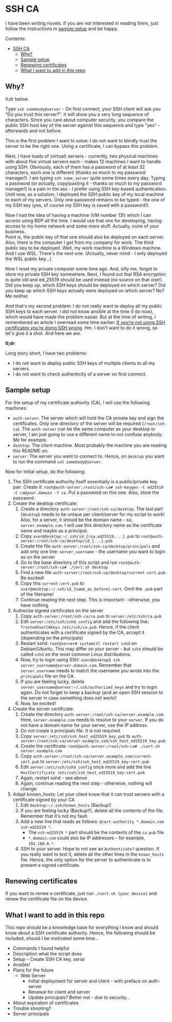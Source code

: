 # SSH CA

I have been writing novels. If you are not interested in reading them, just follow the instructions in [sample setup](#sample-setup) and be happy.

Contents:

- [SSH CA](#ssh-ca)
  - [Why?](#why)
  - [Sample setup](#sample-setup)
  - [Renewing certificates](#renewing-certificates)
  - [What I want to add in this repo](#what-i-want-to-add-in-this-repo)

## Why?

tl;dr below.

Type `ssh somebody@server` - On first connect, your SSH client will ask you "Do you trust this server?". It will show you a very long sequence of characters. Since you care about computer security, you compare the public SSH host key of the server against this sequence and type "yes" - afterwards and not before.

This is the first problem I want to solve: I do not want to blindly trust the server to be the right one. Using a certificate, I can bypass this problem.

Next, I have loads of (virtual) servers - currently, two physical machines with about five virtual servers each - makes 12 machines I want to handle using SSH. Obviously, each of them has a password of at least 32 characters, each one is different (thanks so much to my password manager!). I am typing `ssh some_server` quite some times every day. Typing a password (or actually, copy/pasting it - thanks so much to my password manager!) is a pain in the ass - I prefer using SSH key-based authentication. Until now, as a solution, I deployed the SSH public key of my local machine to each of my servers. Only one password remains to be typed - the one of my SSH key (yes, of course my SSH key is saved with a password!).

Now I had the idea of having a machine (VM number 13!) which I can access using RDP all the time. I would use that one for developing, having access to my home network and some more stuff. Actually, none of your business. <br>
Point is, the public key of that one should also be deployed on each server. Also, there is the computer I got from my company for work. The third public key to be deployed. Wait, my work machine is a Windows machine. And I use WSL. There's the next one. (Actually, never mind - I only deployed the WSL public key...)

Now I reset my private computer some time ago. And, silly me, forgot to store my private SSH key somewhere. Next, I found out that RSA encryption is quite old and ed_25519 should be used instead (no source on that one!). Did you keep up, which SSH keys should be deployed on which server? Did you keep up which SSH keys actually were deployed on which server? No? Me neither.

And that's my second problem: I do not really want to deploy all my public SSH keys to each server. I did not know ansible at the time (I do now), which would have made the problem easier. But at the time of writing, I remembered an article I overread some time earlier: [If you’re not using SSH certificates you’re doing SSH wrong](https://smallstep.com/blog/use-ssh-certificates/). Hm. I don't want to do it wrong, so let's give it a shot. And here we are.

**tl;dr**:

Long story short, I have two problems:

-   I do not want to deploy public SSH keys of multiple clients to all my servers.
-   I do not want to check authenticity of a server on first connect.

## Sample setup

For the setup of my certificate authority (CA), I will use the following machines:

-   `auth-server`: The server which will hold the CA private key and sign the certificates. Only one directory of the server will be required (`/root/ssh-ca`). The `auth-server` can be the same computer as your desktop or server, I am just going to use a different name to not confuse anybody. Me for example.
-   `desktop`: The client machine. Most probably the machine you are reading this README on.
-   `server`: The server you want to connect to. Hence, on `desktop` you want to run the command `ssh somebody@server`.

Now for initial setup, do the following:

1. The SSH certificate authority itself essentially is a public/private key pair. Create it: `root@auth-server:/root/ssh-ca# ssh-keygen -t ed25519 -C ca@your.domain -f ca`. Put a password on this one. Also, store the password.
2. Create the desktop certificate:
    1. Create a directory `auth-server:/root/ssh-ca/desktop`. The last part (`desktop`) needs to be unique per client/server for my script to work! Also, for a server, it should be the domain name - so, `server.example.com`. I will use this directory name as the certificate name and maybe as a principal.
    2. Copy `user@desktop:~/.ssh/id_{rsa,ed25519,...}.pub` to `root@auth-server:/root/ssh-ca/desktop/id_{...}.pub`
    3. Create the file `auth-server:/root/ssh-ca/desktop/principals` and add only one line: `server_username` - the username you want to login as on the server
    4. Go to the base directory of this script and run `root@auth-server:/root/ssh-ca# ./cert.sh desktop`
    5. Find a new file `auth-server:/root/ssh-ca/desktop/current-cert.pub`. Be excited!
    6. Copy this `current-cert.pub` to `user@desktop:~/.ssh/id_{same_as_before}-cert`. Omit the `.pub` part of the filename!
    7. Continue reading the next step. This is important - otherwise, you have nothing.
3. Authorize signed certificates on the server
    1. Copy `auth-server:/root/ssh-ca/ca.pub` to `server:/etc/ssh/ca.pub`
    2. Edit `server:/etc/ssh/sshd_config` and add the following line: `TrustedUserCAKeys /etc/ssh/ca.pub`. Hence, if the client authenticates with a certificate signed by the CA, accept it (depending on the principals)
    3. Restart sshd: `root@server# systemctl restart sshd` on Debian/Ubuntu. This may differ on your server - but `sshd` should be called `sshd` on the most common Linux distributions.
    4. Now, try to login using SSH: `user@desktop$ ssh server_username@server.domain.com`. Remember that `server_username` needs to match the username you wrote into the `principals` file on the CA.
    5. If you are feeling lucky, delete `server_username@server:~/.ssh/authorized_keys` and try to login again. Do not forget to keep a backup (and an open SSH session to the server in case something does not work)!
    6. Now, be excited!
4. Create the server certificate:
    1. Create the directory `auth-server:/root/ssh-ca/server.example.com`. Here, `server.example.com` needs to resolve to your `server`. If you do not have a domain name for your server, use the IP address.
    2. Do not create a principals file. It is not required.
    3. Copy `server:/etc/ssh/ssh_host_ed25519_key.pub` to `auth-server:/root/ssh-ca/server.example.com/ssh_host_ed25519_key.pub`
    4. Create the certificate: `root@auth-server:/root/ssh-ca# ./cert.sh server.example.com`
    6. Copy `auth-server:/root/ssh-ca/server.example.com/current-cert.pub` to `server:/etc/ssh/ssh_host_ed25519_key-cert.pub`
    7. Edit `server:/etc/ssh/sshd_config` once more and add the line `HostCertificate /etc/ssh/ssh_host_ed25519_key-cert.pub`
    8. Again, restart sshd - see above
    9. Again, continue reading the next step - otherwise, nothing will change.
5. Adapt known_hosts: Let your client know that it can trust servers with a certificate signed by your CA
    1. Edit `desktop:~/.ssh/known_hosts` (Backup!)
    2. If you are feeling lucky (Backup!!), delete all the contents of the file. Remember that it's not my fault.
    3. Add a new line that reads as follows: `@cert-authority *.domain.com ssh-ed25519 *`.
        - The `ssh-ed25519 *` part should be the contents of the `ca.pub` file.
        - `*.domain.com` could also be IP addresses - for example, `192.168.0.*`.
    4. SSH to your server. Hope to not see an `Authenticate?` question. If you really want to test it, delete all the other lines in the `known_hosts` file. Hence, the only option for the server to authenticate is to present a signed certificate.

## Renewing certificates

If you want to renew a certificate, just run `./cert.sh {your_device}` and renew the certificate file on the device.

## What I want to add in this repo

This repo should be a knowledge base for everything I know and should know about a SSH certificate authority. Hence, the following should be included, should I be motivated some time...

-   Commands I found helpful
-   Description what the script does
-   Setup - Create SSH CA key, serial
-   Ansible!
-   Plans for the future
    -   Web Server
        -   Initial deployment for server and client - with preface on auth-server
        -   Renewal for client and server
        -   Update principals? Better not - due to security...
-   About expiration of certificates
-   Trouble shooting?
-   Server principals
